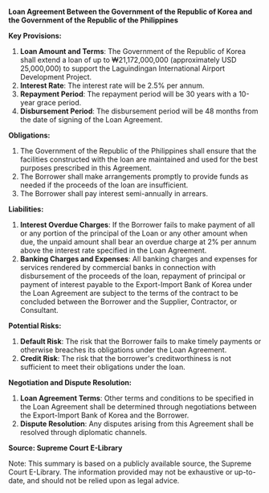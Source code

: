 **Loan Agreement Between the Government of the Republic of Korea and the Government of the Republic of the Philippines**

**Key Provisions:**

1. **Loan Amount and Terms**: The Government of the Republic of Korea shall extend a loan of up to ₩21,172,000,000 (approximately USD 25,000,000) to support the Laguindingan International Airport Development Project.
2. **Interest Rate**: The interest rate will be 2.5% per annum.
3. **Repayment Period**: The repayment period will be 30 years with a 10-year grace period.
4. **Disbursement Period**: The disbursement period will be 48 months from the date of signing of the Loan Agreement.

**Obligations:**

1. The Government of the Republic of the Philippines shall ensure that the facilities constructed with the loan are maintained and used for the best purposes prescribed in this Agreement.
2. The Borrower shall make arrangements promptly to provide funds as needed if the proceeds of the loan are insufficient.
3. The Borrower shall pay interest semi-annually in arrears.

**Liabilities:**

1. **Interest Overdue Charges**: If the Borrower fails to make payment of all or any portion of the principal of the Loan or any other amount when due, the unpaid amount shall bear an overdue charge at 2% per annum above the interest rate specified in the Loan Agreement.
2. **Banking Charges and Expenses**: All banking charges and expenses for services rendered by commercial banks in connection with disbursement of the proceeds of the loan, repayment of principal or payment of interest payable to the Export-Import Bank of Korea under the Loan Agreement are subject to the terms of the contract to be concluded between the Borrower and the Supplier, Contractor, or Consultant.

**Potential Risks:**

1. **Default Risk**: The risk that the Borrower fails to make timely payments or otherwise breaches its obligations under the Loan Agreement.
2. **Credit Risk**: The risk that the borrower's creditworthiness is not sufficient to meet their obligations under the loan.

**Negotiation and Dispute Resolution:**

1. **Loan Agreement Terms**: Other terms and conditions to be specified in the Loan Agreement shall be determined through negotiations between the Export-Import Bank of Korea and the Borrower.
2. **Dispute Resolution**: Any disputes arising from this Agreement shall be resolved through diplomatic channels.

**Source: Supreme Court E-Library**

Note: This summary is based on a publicly available source, the Supreme Court E-Library. The information provided may not be exhaustive or up-to-date, and should not be relied upon as legal advice.